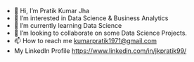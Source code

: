 - 👋 Hi, I’m Pratik Kumar Jha 
- 👀 I’m interested in Data Science & Business Analytics
- 🌱 I’m currently learning Data Science 
- 💞️ I’m looking to collaborate on some Data Science Projects.
- 📫 How to reach me kumarpratik1971@gmail.com
- My LinkedIn Profile https://www.linkedin.com/in/jkpratik99/

<!---
kumarpratik7479/kumarpratik7479 is a ✨ special ✨ repository because its `README.md` (this file) appears on your GitHub profile.
You can click the Preview link to take a look at your changes.
--->
